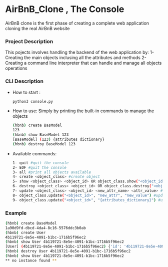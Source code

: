 # AirBnB_Clone , The Console

AirBnB clone is the first phase of creating a complete web application cloning the real AirBnB website


### Project Description
This pojects involves handling the backend of the web application by:
1- Creating the main objects inclusing all the attributes and methods
2- Creating a command line interpreter that can handle and manage all objects operations                                              
### CLI Description

* How to start :
    ```bash
    python3 console.py
    ```
* How to use:
    Simply by printing the built-in commands to manage the objects
    ```bash
    (hbnb) create BasModel
    123
    (hbnb) show BaseModel 123
    [BaseModel] (123) {attributes dictionary}
    (hbnb) destroy BaseModel 123
    ```
* Available commands:
    
    ```bash
    1- quit #quit the console
    2- EOF #quit the console
    3- all #print all objects available
    4- create <object_class> #create object
    5- show <object_class> <object_id> OR object_class.show("<object_id>") #show object data
    6- destroy <object_class> <object_id> OR object_class.destroy("<object_id>") #delete object
    7- update <object_class> <object_id> <new_attr_name> <attr_value> #update object
    8- object_class.update("<object_id>", "new_attr", "new_value") #update object
    9- object_class.update("<object_id>", "{attributes_dictionary}") #update object
    
### Example

```bash
(hbnb) create BaseModel
1a90d9fd-dbcd-4da4-8c16-5576ddc3b0ab
(hbnb) create User
4b119721-8e5e-4091-b1bc-1716b5f96ec2
(hbnb) show User 4b119721-8e5e-4091-b1bc-1716b5f96ec2
[User] (4b119721-8e5e-4091-b1bc-1716b5f96ec2) {'id': '4b119721-8e5e-4091-b1bc-1716b5f96ec2', ... }
(hbnb) destroy User 4b119721-8e5e-4091-b1bc-1716b5f96ec2
(hbnb) show User 4b119721-8e5e-4091-b1bc-1716b5f96ec2
** no instance found **
```
